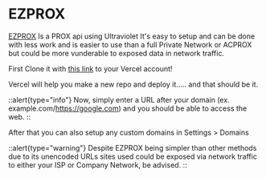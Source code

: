 # EZPROX
[EZPROX](https://github.com/dswan36/ezprox) Is a PROX api using Ultraviolet
It's easy to setup and can be done with less work and is easier to use than a full Private Network or ACPROX but could be more vunderable to exposed data in network traffic.

First Clone it with [this link](https://vercel.com/new/git/external?repository-url=https://github.com/dswan36/ezprox) to your Vercel account!

Vercel will help you make a new repo and deploy it..... and that should be it.

::alert{type="info"}
Now, simply enter a URL after your domain (ex. example.com/https://google.com) and you should be able to access the web. 
::

After that you can also setup any custom domains in Settings > Domains

::alert{type="warning"}
Despite EZPROX being simpler than other methods due to its unencoded URLs sites used could be exposed via network traffic to either your ISP or Company Network, be advised.
::
